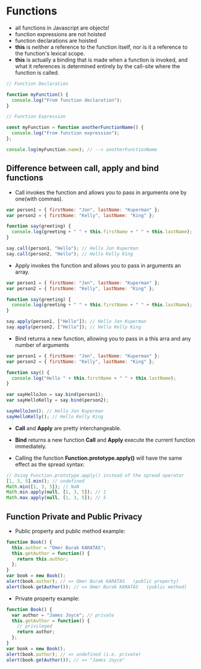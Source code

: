 # Functions

- all functions in Javascript are objects!
- function expressions are not hoisted
- function declarations are hoisted
- **this** is neither a reference to the function itself, nor is it a reference to the function's lexical scope.
- **this** is actually a binding that is made when a function is invoked, and what it references is determined entirely by the call-site where the function is called.

```javascript
// Function Declaration

function myFunction() {
  console.log("From function declaration");
}

// Function Expression

const myFunction = function anotherFunctionName() {
  console.log("From function expression");
};

console.log(myFunction.name); // --> anotherFunctionName
```

## Difference between **call**, **apply** and **bind** functions

- Call invokes the function and allows you to pass in arguments one by one(with commas).

```javascript
var person1 = { firstName: "Jon", lastName: "Kuperman" };
var person2 = { firstName: "Kelly", lastName: "King" };

function say(greeting) {
  console.log(greeting + " " + this.firstName + " " + this.lastName);
}

say.call(person1, "Hello"); // Hello Jon Kuperman
say.call(person2, "Hello"); // Hello Kelly King
```

- Apply invokes the function and allows you to pass in arguments an array.

```javascript
var person1 = { firstName: "Jon", lastName: "Kuperman" };
var person2 = { firstName: "Kelly", lastName: "King" };

function say(greeting) {
  console.log(greeting + " " + this.firstName + " " + this.lastName);
}

say.apply(person1, ["Hello"]); // Hello Jon Kuperman
say.apply(person2, ["Hello"]); // Hello Kelly King
```

- Bind returns a new function, allowing you to pass in a this arra and any number of arguments

```javascript
var person1 = { firstName: "Jon", lastName: "Kuperman" };
var person2 = { firstName: "Kelly", lastName: "King" };

function say() {
  console.log("Hello " + this.firstName + " " + this.lastName);
}

var sayHelloJon = say.bind(person1);
var sayHelloKelly = say.bind(person2);

sayHelloJon(); // Hello Jon Kuperman
sayHelloKelly(); // Hello Kelly King
```

- **Call** and **Apply** are pretty interchangeable.
- **Bind** returns a new function **Call** and **Apply** execute the current function immediately.

- Calling the function **Function.prototype.apply()** will have the same effect as the spread syntax:

```javascript
// Using Function.prototype.apply() instead of the spread operator
[1, 3, 5].min(); // undefined
Math.min([1, 3, 5]); // NaN
Math.min.apply(null, [1, 3, 5]); // 1
Math.max.apply(null, [1, 3, 5]); // 5
```

## Function Private and Public Privacy

- Public property and public method example:

```javascript
function Book() {
  this.author = "Omer Burak KARATAS";
  this.getAuthor = function() {
    return this.author;
  };
}
var book = new Book();
alert(book.author); // => Omer Burak KARATAS   (public property)
alert(book.getAuthor()); // => Omer Burak KARATAS   (public method)
```

- Private property example:

```javascript
function Book() {
  var author = "James Joyce"; // private
  this.getAuthor = function() {
    // privileged
    return author;
  };
}
var book = new Book();
alert(book.author); // => undefined (i.e. private)
alert(book.getAuthor()); // => "James Joyce"
```
